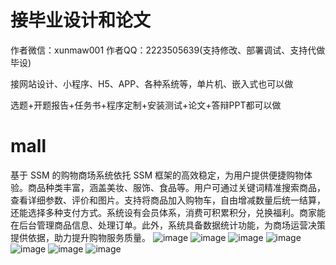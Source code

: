# 接毕业设计和论文
作者微信：xunmaw001  作者QQ：2223505639(支持修改、部署调试、支持代做毕设)

接网站设计、小程序、H5、APP、各种系统等，单片机、嵌入式也可以做

选题+开题报告+任务书+程序定制+安装测试+论文+答辩PPT都可以做
# mall
基于 SSM 的购物商场系统依托 SSM 框架的高效稳定，为用户提供便捷购物体验。商品种类丰富，涵盖美妆、服饰、食品等。用户可通过关键词精准搜索商品，查看详细参数、评价和图片。支持将商品加入购物车，自由增减数量后统一结算，还能选择多种支付方式。系统设有会员体系，消费可积累积分，兑换福利。商家能在后台管理商品信息、处理订单。此外，系统具备数据统计功能，为商场运营决策提供依据，助力提升购物服务质量。 
![image](https://github.com/user-attachments/assets/c8505864-057b-4a34-bcd3-ea0a6a179538)
![image](https://github.com/user-attachments/assets/0664d0fd-0652-4190-bf99-544321d9374c)
![image](https://github.com/user-attachments/assets/4c433384-34e6-493f-a51b-53b2818f2181)
![image](https://github.com/user-attachments/assets/32b943b0-3f01-4f18-87f5-4867ccab0940)
![image](https://github.com/user-attachments/assets/3152bd01-56c3-45d9-bfd2-b2f3b6fd564c)
![image](https://github.com/user-attachments/assets/6aca14f8-70c3-41be-a882-116ed635639c)
![image](https://github.com/user-attachments/assets/1e328894-267f-4dd6-8e51-f60e6704e475)
